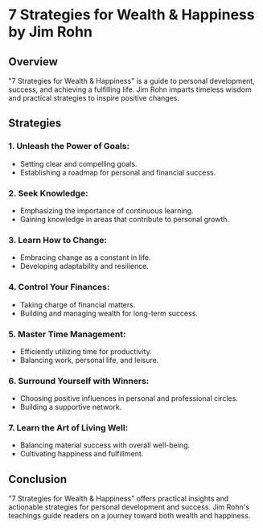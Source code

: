# 7 Strategies for Wealth & Happiness by Jim Rohn

## Overview
"7 Strategies for Wealth & Happiness" is a guide to personal development, success, and achieving a fulfilling life. Jim Rohn imparts timeless wisdom and practical strategies to inspire positive changes.

## Strategies

### 1. **Unleash the Power of Goals:**
   - Setting clear and compelling goals.
   - Establishing a roadmap for personal and financial success.

### 2. **Seek Knowledge:**
   - Emphasizing the importance of continuous learning.
   - Gaining knowledge in areas that contribute to personal growth.

### 3. **Learn How to Change:**
   - Embracing change as a constant in life.
   - Developing adaptability and resilience.

### 4. **Control Your Finances:**
   - Taking charge of financial matters.
   - Building and managing wealth for long-term success.

### 5. **Master Time Management:**
   - Efficiently utilizing time for productivity.
   - Balancing work, personal life, and leisure.

### 6. **Surround Yourself with Winners:**
   - Choosing positive influences in personal and professional circles.
   - Building a supportive network.

### 7. **Learn the Art of Living Well:**
   - Balancing material success with overall well-being.
   - Cultivating happiness and fulfillment.

## Conclusion
"7 Strategies for Wealth & Happiness" offers practical insights and actionable strategies for personal development and success. Jim Rohn's teachings guide readers on a journey toward both wealth and happiness.

